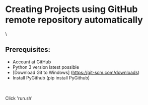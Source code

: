 # Creating Projects using GitHub remote repository automatically




\
## Prerequisites:

- Account at GitHub
- Python 3 version latest possible
- [Download Git to Windows] (https://git-scm.com/downloads)
- Install PyGithub (pip install PyGithub)

\
\
Click 'run.sh'
